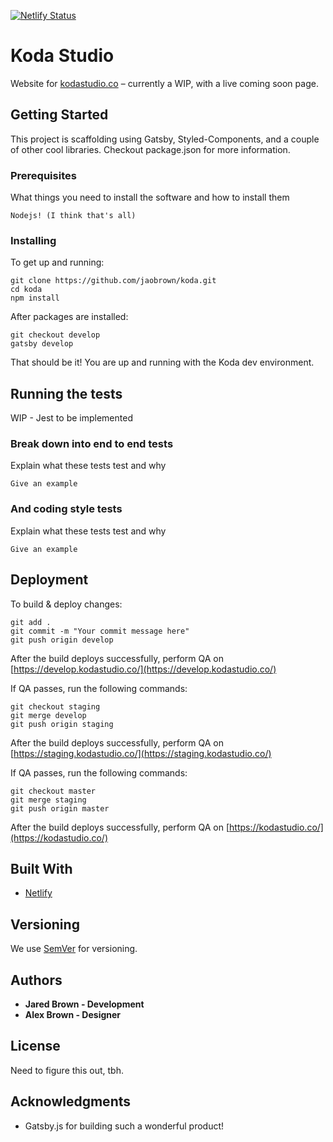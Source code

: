 [![Netlify Status](https://api.netlify.com/api/v1/badges/0293ac4c-37a9-4d43-a836-9f0d0b5e7923/deploy-status)](https://app.netlify.com/sites/kodastudio/deploys)

# Koda Studio

Website for [kodastudio.co](http://kodastudio.co/) – currently a WIP, with a live coming soon page.

## Getting Started

This project is scaffolding using Gatsby, Styled-Components, and a couple of other cool libraries. Checkout package.json for more information.

### Prerequisites

What things you need to install the software and how to install them

    Nodejs! (I think that's all)

### Installing

To get up and running:

    git clone https://github.com/jaobrown/koda.git
    cd koda
    npm install

After packages are installed:

    git checkout develop
    gatsby develop

That should be it! You are up and running with the Koda dev environment.

## Running the tests

WIP - Jest to be implemented

### Break down into end to end tests

Explain what these tests test and why

    Give an example

### And coding style tests

Explain what these tests test and why

    Give an example

## Deployment

To build & deploy changes:

    git add .
    git commit -m "Your commit message here"
    git push origin develop

After the build deploys successfully, perform QA on [https://develop.kodastudio.co/](https://develop.kodastudio.co/) 

If QA passes, run the following commands:

    git checkout staging
    git merge develop
    git push origin staging

After the build deploys successfully, perform QA on [https://staging.kodastudio.co/](https://staging.kodastudio.co/)

If QA passes, run the following commands:

    git checkout master
    git merge staging
    git push origin master

After the build deploys successfully, perform QA on [https://kodastudio.co/](https://kodastudio.co/)

## Built With

- [Netlify](https://www.netlify.com/)

## Versioning

We use [SemVer](http://semver.org/) for versioning.

## Authors

- **Jared Brown - Development**
- **Alex Brown - Designer**

## License

Need to figure this out, tbh.

## Acknowledgments

- Gatsby.js for building such a wonderful product!